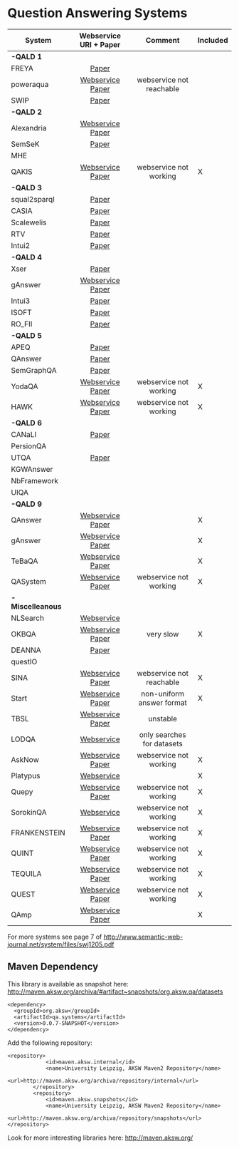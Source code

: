 # Question Answering Systems

| System        |                   Webservice URI + Paper                 | Comment                   | Included|
|---------------|:--------------------------------------------------------:|:-------------------------:|---------|
| **-QALD 1**   |
| FREYA         | [Paper](https://gate.ac.uk/sale/eswc10/freya-main.pdf)    |                           |         |
| poweraqua     | [Webservice](http://poweraqua.open.ac.uk:8080/poweraqua)  [Paper](https://www.researchgate.net/publication/42790071_PowerAqua_Fishing_the_Semantic_Web)    |  webservice not reachable |    |
| SWIP          | [Paper](https://www.researchgate.net/publication/221649043_An_Easy_Way_of_Expressing_Conceptual_Graph_Queries_from_Keywords_and_Query_Patterns)  |    |      |
| **-QALD 2**   |
| Alexandria    | [Webservice](http://alexandria.neofonie.de/)  [Paper](http://ceur-ws.org/Vol-913/06_ILD2012.pdf)  |                           |         |
| SemSeK        | [Paper](https://link.springer.com/chapter/10.1007/978-3-642-35173-0_26#enumeration)   |                           |         |
| MHE           |                                                   |                           |         |
| QAKIS         | [Webservice](http://qakis.org/qakis2/) [Paper](https://www.researchgate.net/publication/282066121_QAKiS_an_Open_Domain_QA_System_based_on_Relational_Patterns)  |   webservice not working   |    X    |
| **-QALD 3**   |
| squal2sparql  | [Paper](https://www.researchgate.net/publication/278815711_squall2sparql_a_Translator_from_Controlled_English_to_Full_SPARQL_11)  |                           |         |
| CASIA         | [Paper](https://www.semanticscholar.org/paper/CASIA%40QALD-3%3A-A-Question-Answering-System-over-Data-He-Liu/3490d0610484b676b0270a3136e3ca819ea22d79)  |    |         |
| Scalewelis    | [Paper](https://www.researchgate.net/publication/287191428_Scalewelis_a_Scalable_Query-based_Faceted_Search_System_on_Top_of_SPARQL_Endpoints)  |   |         |
| RTV           | [Paper](https://www.semanticscholar.org/paper/A-HMM-based-Approach-to-Question-Answering-against-Giannone-Bellomaria/b23ba3d793a388d62b391041e75c74582abc05dc)  |  |         |
| Intui2        | [Paper](https://www.semanticscholar.org/paper/Intui2%3A-A-Prototype-System-for-Question-Answering-Dima/34b8e73acb359408a4e8b5a1804718ef9d7ebe95)  |                           |     |
| **-QALD 4**   |
| Xser          | [Paper](https://www.researchgate.net/publication/289608715_Answering_Natural_Language_Questions_via_Phrasal_Semantic_Parsing)  |                           |         |
| gAnswer       | [Webservice](http://59.108.48.18:8080/gAnswer/ganswer.jsp)   [Paper](https://dl.acm.org/citation.cfm?id=2610525)      |                           |         |
| Intui3        | [Paper](https://www.semanticscholar.org/paper/Answering-Natural-Language-Questions-with-Intui3-Dima/4bd4eae119925d6e690741ee0c42f1fb5a1e79bd)   |   |         |
| ISOFT         | [Paper](https://www.semanticscholar.org/paper/ISOFT-at-QALD-5%3A-Hybrid-Question-Answering-System-Park-Kown/b0f87df4d03a12635c26be042deafee5298ce815)  |   |         |
| RO_FII        | [Paper](https://www.researchgate.net/publication/278798193_Question_answering_over_linked_data_QALD-4)   |                           |         |
| **-QALD 5**   |
| APEQ          | [Paper](https://www.researchgate.net/publication/282124138_Question_Answering_over_Linked_Data_QALD-5) |                           |         |
| QAnswer       | [Paper](https://www.researchgate.net/publication/289674143_QAnswer_-_Enhanced_Entity_Matching_for_Question_Answering_over_Linked_Data)  |                           |         |
| SemGraphQA    | [Paper](https://www.semanticscholar.org/paper/SemGraphQA%40QALD5%3A-LIMSI-participation-at-QALD5%40CLEF-Beaumont-Grau/59e5b01f7a634218cace37c47484073bbdd25138)  | |         |
| YodaQA        | [Webservice](http://live.ailao.eu/)  [Paper](https://link.springer.com/chapter/10.1007/978-3-319-24027-5_20)           | webservice not working    |     X   |
| HAWK          | [Webservice](http://hawk.aksw.org/)  [Paper](http://svn.aksw.org/papers/2015/CLEF_HAWK/public.pdf)                     | webservice not working    |     X   |
| **-QALD 6** |
| CANaLI        | [Paper](https://www.semanticscholar.org/paper/CANaLI-%3A-A-System-for-Answering-Controlled-Natural-Mazzeo/c6969050cb51de2e6e7b4da1a11f7561855ccd76)  |  |         |
| PersionQA     |                                                   |                           |         |
| UTQA          | [Paper](https://www.semanticscholar.org/paper/Cross-Lingual-Question-Answering-Using-Common-Space-Veyseh/1e14be498f5a5618d671375b59e19c00bb67125e)   |             |         |
| KGWAnswer     |                                                   |                           |         |
| NbFramework   |                                                   |                           |         |
| UIQA          |                                                   |                           |         |
| **-QALD 9**   |
| QAnswer  | [Webservice](http://qanswer-frontend.univ-st-etienne.fr/)  [Paper](https://www.researchgate.net/publication/323772290_WDAqua-core1_A_Question_Answering_service_for_RDF_Knowledge_Bases) | |X |
| gAnswer       | [Webservice](http://ganswer.gstore-pku.com/)  [Paper](https://www.researchgate.net/publication/320635589_Answering_Natural_Language_Questions_by_Subgraph_Matching_over_Knowledge_Graphs) | |X|
| TeBaQA        | [Webservice](http://139.18.2.39:8187/)  [Paper](https://github.com/dice-group/TeBaQA)                        |                           |     X   |
| QASystem      | [Webservice](http://qald-beta.cs.upb.de:80/gerbil)  [Paper](https://github.com/LukasBluebaum/QALD-Mini-Project)         |   webservice not working                        |     X   |
| **-Miscelleanous** |
| NLSearch      | [Webservice](https://wikidata.metaphacts.com/resource/NLSearch) |                           |         |
| OKBQA         | [Webservice](http://ws.okbqa.org/wui-2016/)  [Paper](http://doc.okbqa.org/overview/v1/)                   | very slow                          |     X   |
| DEANNA        | [Paper](https://www.researchgate.net/publication/267557990_Natural_Language_Questions_for_the_Web_of_Data)    |                           |         |
| questIO       |                                                   |                           |         |
| SINA          | [Webservice](http://sina.aksw.org/)  [Paper](http://citeseerx.ist.psu.edu/viewdoc/download?doi=10.1.1.685.5024&rep=rep1&type=pdf)   | webservice not reachable  |     X   |
| Start         | [Webservice](http://start.csail.mit.edu/index.php)  [Paper](https://groups.csail.mit.edu/infolab/publications/Katz-RIAO97.pdf)            | non-uniform answer format |     X   |
| TBSL          | [Webservice](http://linkedspending.aksw.org/tbsl/) [Paper](https://www.researchgate.net/publication/254008885_Template-based_question_answering_over_RDF_data)   | unstable        |         |
| LODQA         | [Webservice](http://lodqa.org/)                                | only searches for datasets|         |
| AskNow        | [Webservice](https://asknowdemo.sda.tech/)  [Paper](http://jens-lehmann.org/files/2016/eswc_asknow.pdf)                   | webservice not working                         |     X   |
| Platypus      | [Webservice](https://projetpp.github.io/demo.html)             |                           |     X   |
| Quepy         | [Webservice](http://quepy.machinalis.com/)  [Paper](https://github.com/narphorium/quepy)                   | webservice not working |     X   |
| SorokinQA     | [Webservice](http://semanticparsing.ukp.informatik.tu-darmstadt.de:5000/question-answering/static/index.html)  | webservice not working                 |     X   |
| FRANKENSTEIN  | [Webservice](http://frankenstein.qanary-qa.com/)  [Paper](https://dl.acm.org/citation.cfm?id=3186023)                   | webservice not working |     X   |
| QUINT         | [Webservice](https://gate.d5.mpi-inf.mpg.de/quint/quint)   [Paper](https://www.aclweb.org/anthology/D17-2011/)                   |  webservice not working |     X   |
| TEQUILA       | [Webservice](https://gate.d5.mpi-inf.mpg.de/tequila/)    [Paper](https://arxiv.org/abs/1908.03650)                 | webservice not working |     X   |
| QUEST         | [Webservice](https://quest-sys.mpi-inf.mpg.de/)     [Paper](https://arxiv.org/abs/1908.00469)               | webservice not working |     X   |
| QAmp         | [Webservice](https://kbqa-api.ai.wu.ac.at/ask?question=)     [Paper](https://arxiv.org/abs/1908.06917)               |  |     X   |

For more systems see page 7 of http://www.semantic-web-journal.net/system/files/swj1205.pdf


## Maven Dependency
This library is available as snapshot here: http://maven.aksw.org/archiva/#artifact~snapshots/org.aksw.qa/datasets

```
<dependency>
  <groupId>org.aksw</groupId>
  <artifactId>qa.systems</artifactId>
  <version>0.0.7-SNAPSHOT</version>
</dependency>
```
Add the following repository:
```
<repository>
			<id>maven.aksw.internal</id>
			<name>University Leipzig, AKSW Maven2 Repository</name>
			<url>http://maven.aksw.org/archiva/repository/internal</url>
		</repository>
		<repository>
			<id>maven.aksw.snapshots</id>
			<name>University Leipzig, AKSW Maven2 Repository</name>
			<url>http://maven.aksw.org/archiva/repository/snapshots</url>
</repository>
```

Look for more interesting libraries here: http://maven.aksw.org/
